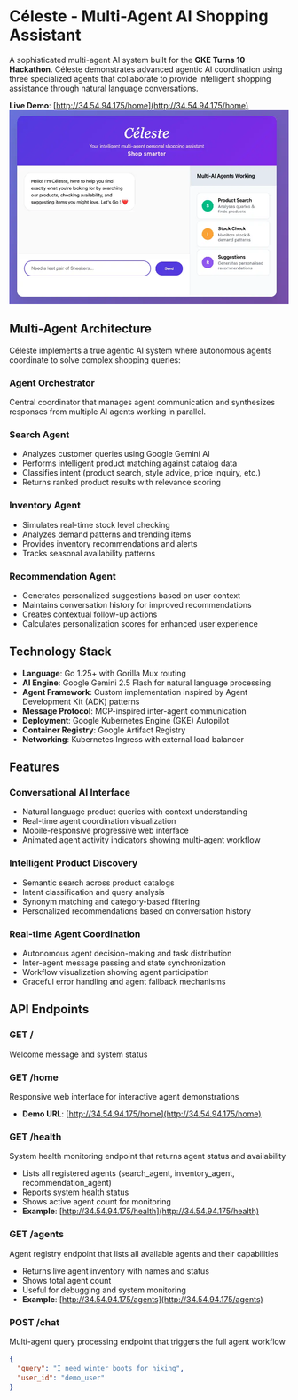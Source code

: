 # Céleste - Multi-Agent AI Shopping Assistant

A sophisticated multi-agent AI system built for the **GKE Turns 10 Hackathon**. Céleste demonstrates advanced agentic AI coordination using three specialized agents that collaborate to provide intelligent shopping assistance through natural language conversations.

**Live Demo**: [http://34.54.94.175/home](http://34.54.94.175/home)
![Céleste Demo](readme_images/screenshot1.webp)

## Multi-Agent Architecture

Céleste implements a true agentic AI system where autonomous agents coordinate to solve complex shopping queries:

### Agent Orchestrator
Central coordinator that manages agent communication and synthesizes responses from multiple AI agents working in parallel.

### Search Agent
- Analyzes customer queries using Google Gemini AI
- Performs intelligent product matching against catalog data
- Classifies intent (product search, style advice, price inquiry, etc.)
- Returns ranked product results with relevance scoring

### Inventory Agent
- Simulates real-time stock level checking
- Analyzes demand patterns and trending items
- Provides inventory recommendations and alerts
- Tracks seasonal availability patterns

### Recommendation Agent
- Generates personalized suggestions based on user context
- Maintains conversation history for improved recommendations
- Creates contextual follow-up actions
- Calculates personalization scores for enhanced user experience

## Technology Stack

- **Language**: Go 1.25+ with Gorilla Mux routing
- **AI Engine**: Google Gemini 2.5 Flash for natural language processing
- **Agent Framework**: Custom implementation inspired by Agent Development Kit (ADK) patterns
- **Message Protocol**: MCP-inspired inter-agent communication
- **Deployment**: Google Kubernetes Engine (GKE) Autopilot
- **Container Registry**: Google Artifact Registry
- **Networking**: Kubernetes Ingress with external load balancer

## Features

### Conversational AI Interface
- Natural language product queries with context understanding
- Real-time agent coordination visualization
- Mobile-responsive progressive web interface
- Animated agent activity indicators showing multi-agent workflow

### Intelligent Product Discovery
- Semantic search across product catalogs
- Intent classification and query analysis
- Synonym matching and category-based filtering
- Personalized recommendations based on conversation history

### Real-time Agent Coordination
- Autonomous agent decision-making and task distribution
- Inter-agent message passing and state synchronization
- Workflow visualization showing agent participation
- Graceful error handling and agent fallback mechanisms

## API Endpoints

### GET /
Welcome message and system status

### GET /home
Responsive web interface for interactive agent demonstrations
- **Demo URL**: [http://34.54.94.175/home](http://34.54.94.175/home)

### GET /health
System health monitoring endpoint that returns agent status and availability
- Lists all registered agents (search_agent, inventory_agent, recommendation_agent)
- Reports system health status
- Shows active agent count for monitoring
- **Example**: [http://34.54.94.175/health](http://34.54.94.175/health)

### GET /agents
Agent registry endpoint that lists all available agents and their capabilities
- Returns live agent inventory with names and status
- Shows total agent count
- Useful for debugging and system monitoring
- **Example**: [http://34.54.94.175/agents](http://34.54.94.175/agents)

### POST /chat
Multi-agent query processing endpoint that triggers the full agent workflow
```json
{
  "query": "I need winter boots for hiking",
  "user_id": "demo_user"
}

